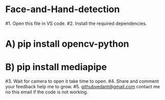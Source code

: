 # Face-and-Hand-detection

#1. Open this file in VS code.
#2. Install the required dependencies.
#	A) pip install opencv-python
#	B) pip install mediapipe

#3. Wait for camera to open it take time to open.
#4. Share and comment your feedback help me to grow.
#5. githubvedant@gmail.com  contact me no this email if the code is not working.
